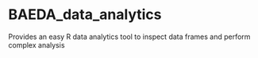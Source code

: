 # BAEDA_data_analytics
Provides an easy R data analytics tool to inspect data frames and perform complex analysis
